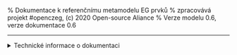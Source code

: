 % Dokumentace k referenčnímu metamodelu EG prvků
% zpracovává projekt #openczeg, (c) 2020 Open-source Aliance
% Verze modelu 0.6, verze dokumentace 0.6

----------

<details><summary>Technické informace o dokumentaci</summary>

URL dokumentu: https://github.com/openczeg/metamodel-eg/dokumentace

Generováno: GitHub Markdown, generuje aplikace ArchiMrd 

</details>

